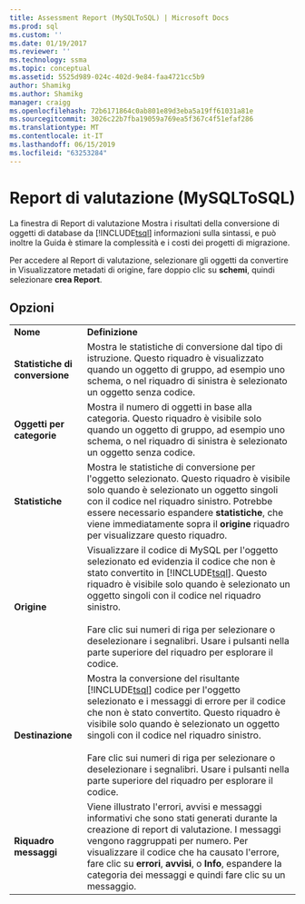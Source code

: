 ```yaml
---
title: Assessment Report (MySQLToSQL) | Microsoft Docs
ms.prod: sql
ms.custom: ''
ms.date: 01/19/2017
ms.reviewer: ''
ms.technology: ssma
ms.topic: conceptual
ms.assetid: 5525d989-024c-402d-9e84-faa4721cc5b9
author: Shamikg
ms.author: Shamikg
manager: craigg
ms.openlocfilehash: 72b6171864c0ab801e89d3eba5a19ff61031a81e
ms.sourcegitcommit: 3026c22b7fba19059a769ea5f367c4f51efaf286
ms.translationtype: MT
ms.contentlocale: it-IT
ms.lasthandoff: 06/15/2019
ms.locfileid: "63253284"
---
```

# <a name="assessment-report-mysqltosql"></a>Report di valutazione (MySQLToSQL)
La finestra di Report di valutazione Mostra i risultati della conversione di oggetti di database da [!INCLUDE[tsql](../../includes/tsql-md.md)] informazioni sulla sintassi, e può inoltre la Guida è stimare la complessità e i costi dei progetti di migrazione.  
  
Per accedere al Report di valutazione, selezionare gli oggetti da convertire in Visualizzatore metadati di origine, fare doppio clic su **schemi**, quindi selezionare **crea Report**.  
  
## <a name="options"></a>Opzioni  
  
|||  
|-|-|  
|**Nome**|**Definizione**|  
|**Statistiche di conversione**|Mostra le statistiche di conversione dal tipo di istruzione. Questo riquadro è visualizzato quando un oggetto di gruppo, ad esempio uno schema, o nel riquadro di sinistra è selezionato un oggetto senza codice.|  
|**Oggetti per categorie**|Mostra il numero di oggetti in base alla categoria. Questo riquadro è visibile solo quando un oggetto di gruppo, ad esempio uno schema, o nel riquadro di sinistra è selezionato un oggetto senza codice.|  
|**Statistiche**|Mostra le statistiche di conversione per l'oggetto selezionato. Questo riquadro è visibile solo quando è selezionato un oggetto singoli con il codice nel riquadro sinistro. Potrebbe essere necessario espandere **statistiche**, che viene immediatamente sopra il **origine** riquadro per visualizzare questo riquadro.|  
|**Origine**|Visualizzare il codice di MySQL per l'oggetto selezionato ed evidenzia il codice che non è stato convertito in [!INCLUDE[tsql](../../includes/tsql-md.md)]. Questo riquadro è visibile solo quando è selezionato un oggetto singoli con il codice nel riquadro sinistro.<br /><br />Fare clic sui numeri di riga per selezionare o deselezionare i segnalibri. Usare i pulsanti nella parte superiore del riquadro per esplorare il codice.|  
|**Destinazione**|Mostra la conversione del risultante [!INCLUDE[tsql](../../includes/tsql-md.md)] codice per l'oggetto selezionato e i messaggi di errore per il codice che non è stato convertito. Questo riquadro è visibile solo quando è selezionato un oggetto singoli con il codice nel riquadro sinistro.<br /><br />Fare clic sui numeri di riga per selezionare o deselezionare i segnalibri. Usare i pulsanti nella parte superiore del riquadro per esplorare il codice.|  
|**Riquadro messaggi**|Viene illustrato l'errori, avvisi e messaggi informativi che sono stati generati durante la creazione di report di valutazione. I messaggi vengono raggruppati per numero. Per visualizzare il codice che ha causato l'errore, fare clic su **errori**, **avvisi**, o **Info**, espandere la categoria dei messaggi e quindi fare clic su un messaggio.|  
  
